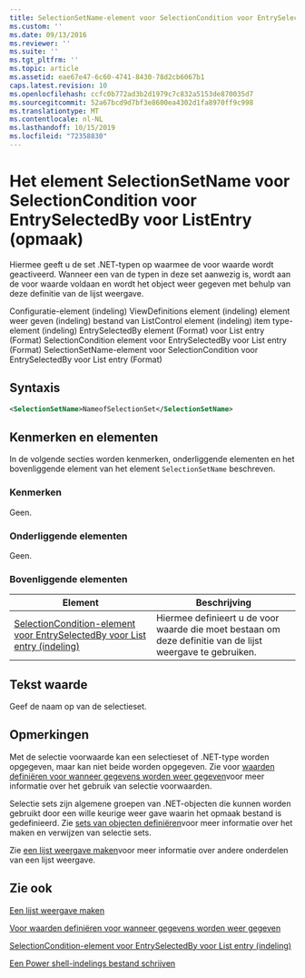 ```yaml
---
title: SelectionSetName-element voor SelectionCondition voor EntrySelectedBy voor List entry (indeling) | Microsoft Docs
ms.custom: ''
ms.date: 09/13/2016
ms.reviewer: ''
ms.suite: ''
ms.tgt_pltfrm: ''
ms.topic: article
ms.assetid: eae67e47-6c60-4741-8430-78d2cb6067b1
caps.latest.revision: 10
ms.openlocfilehash: ccfc0b772ad3b2d1979c7c832a5153de870035d7
ms.sourcegitcommit: 52a67bcd9d7bf3e8600ea4302d1fa8970ff9c998
ms.translationtype: MT
ms.contentlocale: nl-NL
ms.lasthandoff: 10/15/2019
ms.locfileid: "72358830"
---
```

# <a name="selectionsetname-element-for-selectioncondition-for-entryselectedby-for-listentry-format"></a>Het element SelectionSetName voor SelectionCondition voor EntrySelectedBy voor ListEntry (opmaak)

Hiermee geeft u de set .NET-typen op waarmee de voor waarde wordt geactiveerd. Wanneer een van de typen in deze set aanwezig is, wordt aan de voor waarde voldaan en wordt het object weer gegeven met behulp van deze definitie van de lijst weergave.

Configuratie-element (indeling) ViewDefinitions element (indeling) element weer geven (indeling) bestand van ListControl element (indeling) item type-element (indeling) EntrySelectedBy element (Format) voor List entry (Format) SelectionCondition element voor EntrySelectedBy voor List entry (Format) SelectionSetName-element voor SelectionCondition voor EntrySelectedBy voor List entry (Format)

## <a name="syntax"></a>Syntaxis

```xml
<SelectionSetName>NameofSelectionSet</SelectionSetName>
```

## <a name="attributes-and-elements"></a>Kenmerken en elementen

In de volgende secties worden kenmerken, onderliggende elementen en het bovenliggende element van het element `SelectionSetName` beschreven.

### <a name="attributes"></a>Kenmerken

Geen.

### <a name="child-elements"></a>Onderliggende elementen

Geen.

### <a name="parent-elements"></a>Bovenliggende elementen

|Element|Beschrijving|
|-------------|-----------------|
|[SelectionCondition-element voor EntrySelectedBy voor List entry (indeling)](./selectioncondition-element-for-entryselectedby-for-listcontrol-format.md)|Hiermee definieert u de voor waarde die moet bestaan om deze definitie van de lijst weergave te gebruiken.|

## <a name="text-value"></a>Tekst waarde

Geef de naam op van de selectieset.

## <a name="remarks"></a>Opmerkingen

Met de selectie voorwaarde kan een selectieset of .NET-type worden opgegeven, maar kan niet beide worden opgegeven. Zie voor [waarden definiëren voor wanneer gegevens worden weer gegeven](./defining-conditions-for-displaying-data.md)voor meer informatie over het gebruik van selectie voorwaarden.

Selectie sets zijn algemene groepen van .NET-objecten die kunnen worden gebruikt door een wille keurige weer gave waarin het opmaak bestand is gedefinieerd. Zie [sets van objecten definiëren](./defining-selection-sets.md)voor meer informatie over het maken en verwijzen van selectie sets.

Zie [een lijst weergave maken](./creating-a-list-view.md)voor meer informatie over andere onderdelen van een lijst weergave.

## <a name="see-also"></a>Zie ook

[Een lijst weergave maken](./creating-a-list-view.md)

[Voor waarden definiëren voor wanneer gegevens worden weer gegeven](./defining-conditions-for-displaying-data.md)

[SelectionCondition-element voor EntrySelectedBy voor List entry (indeling)](./selectioncondition-element-for-entryselectedby-for-listcontrol-format.md)

[Een Power shell-indelings bestand schrijven](./writing-a-powershell-formatting-file.md)
